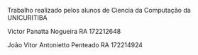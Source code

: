 Trabalho realizado pelos alunos de Ciencia da Computação da UNICURITIBA 

Victor Panatta Nogueira RA 172212648  

João Vitor Antonietto Penteado RA 172214924

